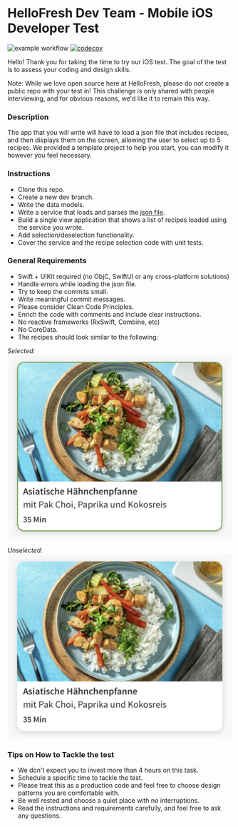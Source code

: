 # HelloFresh Dev Team - Mobile iOS Developer Test
![example workflow](https://github.com/jwd-ali/HelloTest/actions/workflows/test.yml/badge.svg)
[![codecov](https://codecov.io/gh/jwd-ali/HelloTest/branch/main/graph/badge.svg?token=311YAZ27H7)](https://codecov.io/gh/jwd-ali/HelloTest)

Hello! Thank you for taking the time to try our iOS test. The goal of the test is to assess your coding and design skills.

Note: While we love open source here at HelloFresh, please do not create a public repo with your test in! This challenge is only shared with people interviewing, and for obvious reasons, we'd like it to remain this way.

### Description
The app that you will write will have to load a json file that includes recipes, and then displays them on the screen, allowing the user to select up to 5 recipes.
We provided a template project to help you start, you can modify it however you feel necessary.

### Instructions
- Clone this repo.
- Create a new dev branch.
- Write the data models.
- Write a service that loads and parses the [json file](https://hf-mobile-app.s3-eu-west-1.amazonaws.com/ios/recipes_v3.json).
- Build a single view application that shows a list of recipes loaded using the service you wrote.
- Add selection/deselection functionality.
- Cover the service and the recipe selection code with unit tests.

### General Requirements
- Swift + UIKit required (no ObjC, SwiftUI or any cross-platform solutions)
- Handle errors while loading the json file.
- Try to keep the commits small.
- Write meaningful commit messages.
- Please consider Clean Code Principles.
- Enrich the code with comments and include clear instructions.
- No reactive frameworks (RxSwift, Combine, etc)
- No CoreData.
- The recipes should look similar to the following:

*Selected*:
<br>
<img src = "README Files/recipe-selected.png" width = 600>

*Unselected*:
<br>
<img src = "README Files/recipe-unselected.png" width = 600>

### Tips on How to Tackle the test
- We don't expect you to invest more than 4 hours on this task.
- Schedule a specific time to tackle the test.
- Please treat this as a production code and feel free to choose design patterns you are comfortable with.
- Be well rested and choose a quiet place with no interruptions.
- Read the instructions and requirements carefully, and feel free to ask any questions.
